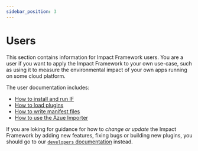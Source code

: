 ```yaml
---
sidebar_position: 3
---
```


# Users

This section contains information for Impact Framework users. You are a user if you want to apply the Impact Framework to your own use-case, such as using it to measure the environmental impact of your own apps running on some cloud platform. 

The user documentation includes:

- [How to install and run IF](./how-to-install-if.md)
- [How to load plugins](./how-to-import-models.md)
- [How to write manifest files](./how-to-write-impls.md)
- [How to use the Azue Importer](./how-to-use-azure-vm.md)


If you are loking for guidance for how to *change or update* the Impact Framework by adding new features, fixing bugs or building new plugins, you should go to our [`developers` documentation](../developers/) instead.
